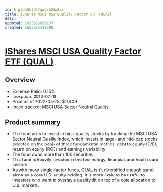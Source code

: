 ```yaml
---
id: hrgtdn5blds7qwezh2dw8cr
title: iShares MSCI USA Quality Factor ETF (QUAL)
desc: ''
updated: 1653525659137
created: 1653525419580
---
```

# [iShares MSCI USA Quality Factor ETF (QUAL)](https://etfdb.com/etf/QUAL/#etf-ticker-profile)

## Overview

- Expense Ratio: 0.15%
- Inception: 2013-07-18
- Price as of 2022-05-25: $118.09
- Index tracked: [MSCI USA Sector Neutral Quality](https://etfdb.com/index/msci-usa-sector-neutral-quality/)

## Product summary

- The fund aims to invest in high-quality stocks by tracking the MSCI USA Sector Neutral Quality Index, which invests in large- and mid-cap stocks selected on the basis of three fundamental metrics: debt to equity (D/E), return on equity (ROE) and earnings variability
- The fund owns more than 100 securities
- This fund is heavily invested in the technology, financial, and health care sectors
- As with many single-factor funds, QUAL isn't diversified enough stand alone as a core U.S. equity holding. It is more likely to be useful to investors who want to overlay a quality tilt on top of a core allocation to U.S. markets.
